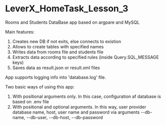 # LeverX_HomeTask_Lesson_3

Rooms and Students DataBase app based on argpare and MySQL

Main features: 
1) Creates new DB if not exits, else connects to existion
2) Allows to create tables with specified names
3) Writes data from rooms file and students file
4) Extracts data according to specified rules (inside Query.SQL_MESSAGE keys)
5) Saves data as result.json or result.xml files

App supports logging info into 'database.log' file.

Two basic ways of using this app:
1) With positional arguments only. In this case, configuration af database is based on .env file
2) With positional and optional arguments. In this way, user provider database name, host, user name and password via  arguments
--db-name, --db-user, --db-host, --db-password
